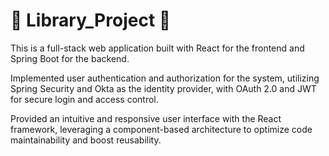 # 📖 Library_Project 📖

This is a full-stack web application built with React for the frontend and Spring Boot for the backend.

Implemented user authentication and authorization for the system, utilizing Spring Security and Okta as the identity provider, with OAuth 2.0 and JWT for secure login and access control. 

Provided an intuitive and responsive user interface with the React framework, leveraging a component-based architecture to optimize code maintainability and boost reusability.
